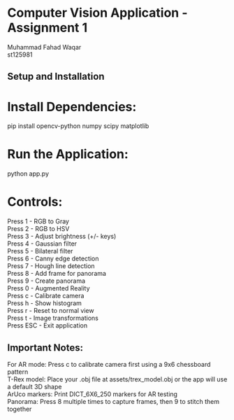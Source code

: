 # Computer Vision Application - Assignment 1

Muhammad Fahad Waqar<br>
st125981<br>

## Setup and Installation

# Install Dependencies:
pip install opencv-python numpy scipy matplotlib

# Run the Application:
python app.py

# Controls:

Press 1 - RGB to Gray<br>
Press 2 - RGB to HSV<br>
Press 3 - Adjust brightness (+/- keys)<br>
Press 4 - Gaussian filter<br>
Press 5 - Bilateral filter<br>
Press 6 - Canny edge detection<br>
Press 7 - Hough line detection<br>
Press 8 - Add frame for panorama<br>
Press 9 - Create panorama<br>
Press 0 - Augmented Reality<br>
Press c - Calibrate camera<br>
Press h - Show histogram<br>
Press r - Reset to normal view<br>
Press t - Image transformations<br>
Press ESC - Exit application<br>

## Important Notes:

For AR mode: Press c to calibrate camera first using a 9x6 chessboard pattern<br>
T-Rex model: Place your .obj file at assets/trex_model.obj or the app will use a default 3D shape<br>
ArUco markers: Print DICT_6X6_250 markers for AR testing<br>
Panorama: Press 8 multiple times to capture frames, then 9 to stitch them together<br>